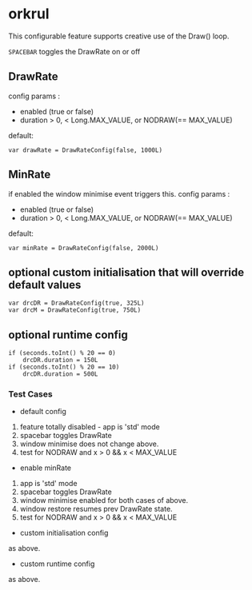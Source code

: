 # orkrul

This configurable feature supports creative use of the Draw() loop.

`SPACEBAR` toggles the DrawRate on or off  

## DrawRate
config params :
 - enabled (true or false)
 - duration > 0, < Long.MAX_VALUE, or NODRAW(== MAX_VALUE)
 
 default:
 ```
 var drawRate = DrawRateConfig(false, 1000L)
 ```
       
       
## MinRate
if enabled the window minimise event triggers this.
config params :
 - enabled (true or false)
 - duration > 0, < Long.MAX_VALUE, or NODRAW(== MAX_VALUE)

default:
 ```
 var minRate = DrawRateConfig(false, 2000L)
 ```
 
 
## optional custom initialisation that will override default values
```
var drcDR = DrawRateConfig(true, 325L)
var drcM = DrawRateConfig(true, 750L)
```

## optional runtime config
```
if (seconds.toInt() % 20 == 0)
    drcDR.duration = 150L
if (seconds.toInt() % 20 == 10)
    drcDR.duration = 500L
```

### Test Cases
- default config
1. feature totally disabled - app is 'std' mode
2. spacebar toggles DrawRate
3. window minimise does not change above.
4. test for NODRAW and  x > 0 && x < MAX_VALUE 

- enable minRate
1. app is 'std' mode
2. spacebar toggles DrawRate
3. window minimise enabled for both cases of above.
4. window restore resumes prev DrawRate state.
5. test for NODRAW and  x > 0 && x < MAX_VALUE 

- custom initialisation config

as above.

- custom runtime config

as above.

 